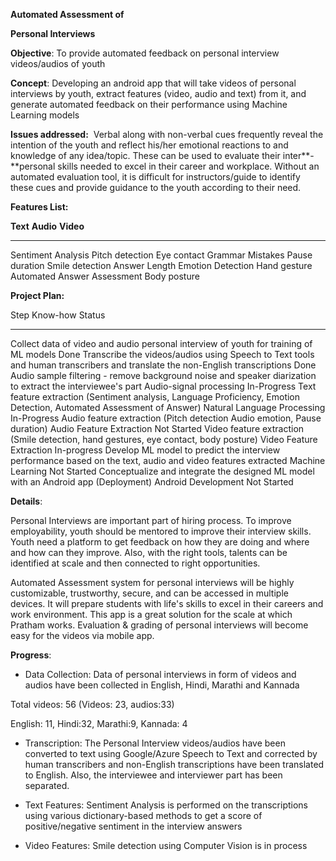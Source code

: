 **Automated Assessment of**

**Personal Interviews**

**Objective**: To provide automated feedback on personal interview
videos/audios of youth

**Concept**: Developing an android app that will take videos of personal
interviews by youth, extract features (video, audio and text) from it,
and generate automated feedback on their performance using Machine
Learning models

**Issues addressed:**  Verbal along with non-verbal cues frequently
reveal the intention of the youth and reflect his/her emotional
reactions to and knowledge of any idea/topic. These can be used to
evaluate their inter**-**personal skills needed to excel in their career
and workplace. Without an automated evaluation tool, it is difficult for
instructors/guide to identify these cues and provide guidance to the
youth according to their need.

**Features List:**

  **Text**                      **Audio**           **Video**
  ----------------------------- ------------------- -----------------
  Sentiment Analysis            Pitch detection     Eye contact
  Grammar Mistakes              Pause duration      Smile detection
  Answer Length                 Emotion Detection   Hand gesture
  Automated Answer Assessment                       Body posture

**Project Plan:**

  Step                                                                                                                          Know-how                      Status
  ----------------------------------------------------------------------------------------------------------------------------- ----------------------------- -------------
  Collect data of video and audio personal interview of youth for training of ML models                                                                       Done
  Transcribe the videos/audios using Speech to Text tools and human transcribers and translate the non-English transcriptions                                 Done
  Audio sample filtering - remove background noise and speaker diarization to extract the interviewee's part                    Audio-signal processing       In-Progress
  Text feature extraction (Sentiment analysis, Language Proficiency, Emotion Detection, Automated Assessment of Answer)         Natural Language Processing   In-Progress
  Audio feature extraction (Pitch detection Audio emotion, Pause duration)                                                      Audio Feature Extraction      Not Started
  Video feature extraction (Smile detection, hand gestures, eye contact, body posture)                                          Video Feature Extraction      In-progress
  Develop ML model to predict the interview performance based on the text, audio and video features extracted                   Machine Learning              Not Started
  Conceptualize and integrate the designed ML model with an Android app (Deployment)                                            Android Development           Not Started

**Details**:

Personal Interviews are important part of hiring process. To improve
employability, youth should be mentored to improve their interview
skills. Youth need a platform to get feedback on how they are doing and
where and how can they improve. Also, with the right tools, talents can
be identified at scale and then connected to right opportunities.

Automated Assessment system for personal interviews will be highly
customizable, trustworthy, secure, and can be accessed in multiple
devices. It will prepare students with life's skills to excel in their
careers and work environment. This app is a great solution for the scale
at which Pratham works. Evaluation & grading of personal interviews will
become easy for the videos via mobile app.

**Progress**:

-   Data Collection: Data of personal interviews in form of videos and
    audios have been collected in English, Hindi, Marathi and Kannada

Total videos: 56 (Videos: 23, audios:33)

English: 11, Hindi:32, Marathi:9, Kannada: 4

-   Transcription: The Personal Interview videos/audios have been
    converted to text using Google/Azure Speech to Text and corrected by
    human transcribers and non-English transcriptions have been
    translated to English. Also, the interviewee and interviewer part
    has been separated.

-   Text Features: Sentiment Analysis is performed on the transcriptions
    using various dictionary-based methods to get a score of
    positive/negative sentiment in the interview answers

-   Video Features: Smile detection using Computer Vision is in process
